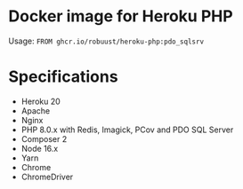 # Docker image for Heroku PHP

Usage: `FROM ghcr.io/robuust/heroku-php:pdo_sqlsrv`

# Specifications

* Heroku 20
* Apache
* Nginx
* PHP 8.0.x with Redis, Imagick, PCov and PDO SQL Server
* Composer 2
* Node 16.x
* Yarn
* Chrome
* ChromeDriver
